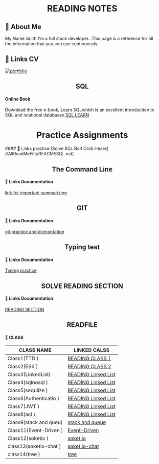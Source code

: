 
<h1 align="center" > READING NOTES</h1>


## 🚀 About Me
My Name IsLith I'm a full stack developer...This page is a reference for all the information that you can use continuously

## 🔗 Links CV
[![portfolio](https://img.shields.io/badge/my_portfolio-000?style=for-the-badge&logo=ko-fi&logoColor=white)](https://drive.google.com/file/d/1obXKKYBrx2MIDWInAsFM8C6lgY-ljPQl/view?usp=sharing)



<h2 align="center">SQL</h2>

#### Online Book

Download the free e-book, Learn SQLwhich is an excellent introduction to SQL and relational databases.[SQL LEARN](https://landing.chartio.com/download-learn-sql)


 <h1 align="center">Practice Assignments</h1>
#### 🔗 Links practice
[Solve  SQL Bolt Click Heare](/AllReadMeFile/READMESQL.md)

<h2 align="center"> The Command Line </h2>

#### 🔗 Links Documentation

[link for important summarizing ](./AllReadMeFile/READMETheCommandLine.md)
<h2 align="center">GIT </h2>


#### 🔗 Links Documentation

[git practice and dicmontation ](./AllReadMeFile/READMEGIT.md)

<h2 align="center">Typing test </h2>


#### 🔗 Links Documentation

[Typing practice ](./AllReadMeFile/READMETYPING.md)

<h2 align="center">SOLVE READING SECTION</h2>


#### 🔗 Links Documentation

[READING SECTION ](./AllReadMeFile/READMETYPING.md)


<h2 align="center">READFILE</h2>

#### 🔗 CLASS 

 
| CLASS NAME            |                  LINKED CALSS                             |
| --------------------- | -------------------------------------------------------   |
| Class1(TTD )          | [READING CLASS 1 ](./classes/READMECLASS1.md)             |
| Class2(ES6 )          | [READING CLASS 2 ](./classes/READMECLASS2.md)             |
| Class3(LinkedList)    | [READING Linked List ](./classes/READMECLASS3.md)         | 
| Class4(sqlnosql  )    | [READING Linked List ](./classes/CLASS4/READMECLASS4.md)  |
| Class5(sequlize  )    | [READING Linked List ](./classes/CLASS5/READMECLASS5.md)  |
| Class6(Authenticatio )| [READING Linked List ](./classes/class6/READMEAuthentication.md)  |
| Class7(JWT  )         | [READING Linked List ](./classes/CLASS7/README7.md)       |
| Class8(acl  )         | [READING Linked List ](./classes/class8/README8.md)       |
| Class9(stack and queu)| [stack and queue ](./classes/class%208/README.md)         |
| Class11(Event-Driven )| [Event-Driven ](./classes/class11/READMEC.md)             |
| Class12(soketio )     | [soket io ](./classes/class12/README.md)                  |
| class13(soketio-chat )| [soket io-chat ](./classes/READMECLASS13.md)              |
| class14(tree )        | [tree ](./classes/tree/README.md)              |








